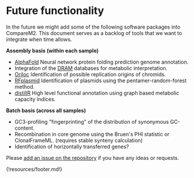 

# Future functionality 

In the future we might add some of the following software packages into CompareM2. This document serves as a backlog of tools that we want to integrate when time allows.

**Assembly basis (within each sample)**
  
  - [AlphaFold](https://github.com/google-deepmind/alphafold) Neural network protein folding prediction genome annotation.
  - Integration of the [DRAM](https://github.com/WrightonLabCSU/DRAM) databases for metabolic interpretation.
  - [Oriloc](http://pbil.univ-lyon1.fr/software/Oriloc/oriloc.html) Identification of possible replication origins of chromids.
  - [RFplasmid](https://github.com/aldertzomer/RFPlasmid) Identification of plasmids using the pentamer-random-forest method.
  - [distillR](https://github.com/anttonalberdi/distillR) High level functional annotation using graph based metabolic capacity indices.


**Batch basis (across all samples)**

  - GC3-profiling "fingerprinting" of the distribution of synonymous GC-content.
  - Recombination in core genome using the Bruen's PHI statistic or ClonalFrameML. (requires stable synteny calculation)
  - Identification of horizontally transferred genes?

Please [add an issue on the repository](https://github.com/cmkobel/comparem2/issues) if you have any ideas or requests.


{!resources/footer.md!}
